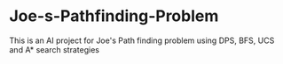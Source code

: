 # Joe-s-Pathfinding-Problem
This is an AI project for Joe's Path finding problem using DPS, BFS, UCS and A* search strategies
